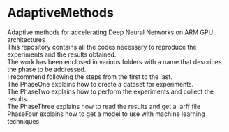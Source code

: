 # AdaptiveMethods
Adaptive methods for accelerating Deep Neural Networks on ARM GPU architectures
<br/>
This repository contains all the codes necessary to reproduce the experiments and the results obtained.
<br/>
The work has been enclosed in various folders with a name that describes the phase to be addressed.
<br/>
I recommend following the steps from the first to the last.
<br/>
The PhaseOne explains how to create a dataset for experiments.
<br/>
The PhaseTwo explains how to perform the experiments and collect the results.
<br/>
The PhaseThree explains how to read the results and get a .arff file
<br/>
PhaseFour explains how to get a model to use with machine learning techniques
